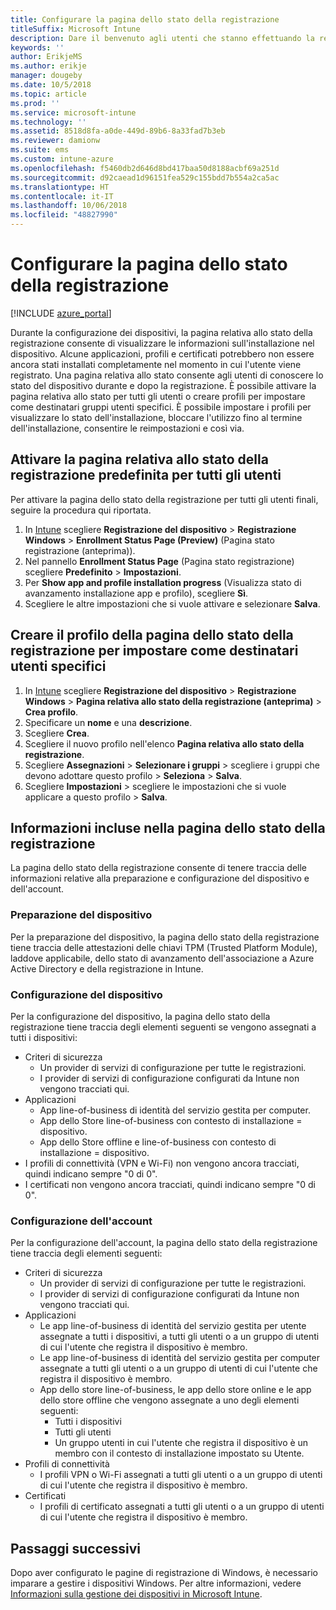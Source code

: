 ```yaml
---
title: Configurare la pagina dello stato della registrazione
titleSuffix: Microsoft Intune
description: Dare il benvenuto agli utenti che stanno effettuando la registrazione di dispositivi Windows 10.
keywords: ''
author: ErikjeMS
ms.author: erikje
manager: dougeby
ms.date: 10/5/2018
ms.topic: article
ms.prod: ''
ms.service: microsoft-intune
ms.technology: ''
ms.assetid: 8518d8fa-a0de-449d-89b6-8a33fad7b3eb
ms.reviewer: damionw
ms.suite: ems
ms.custom: intune-azure
ms.openlocfilehash: f5460db2d646d8bd417baa50d8188acbf69a251d
ms.sourcegitcommit: d92caead1d96151fea529c155bdd7b554a2ca5ac
ms.translationtype: HT
ms.contentlocale: it-IT
ms.lasthandoff: 10/06/2018
ms.locfileid: "48827990"
---
```

# <a name="set-up-an-enrollment-status-page"></a>Configurare la pagina dello stato della registrazione
 
[!INCLUDE [azure_portal](./includes/azure_portal.md)]
 
Durante la configurazione dei dispositivi, la pagina relativa allo stato della registrazione consente di visualizzare le informazioni sull'installazione nel dispositivo. Alcune applicazioni, profili e certificati potrebbero non essere ancora stati installati completamente nel momento in cui l'utente viene registrato. Una pagina relativa allo stato consente agli utenti di conoscere lo stato del dispositivo durante e dopo la registrazione. È possibile attivare la pagina relativa allo stato per tutti gli utenti o creare profili per impostare come destinatari gruppi utenti specifici.  È possibile impostare i profili per visualizzare lo stato dell'installazione, bloccare l'utilizzo fino al termine dell'installazione, consentire le reimpostazioni e così via.
 
## <a name="turn-on-default-enrollment-status-page-for-all-users"></a>Attivare la pagina relativa allo stato della registrazione predefinita per tutti gli utenti

Per attivare la pagina dello stato della registrazione per tutti gli utenti finali, seguire la procedura qui riportata.
 
1.  In [Intune](https://aka.ms/intuneportal) scegliere **Registrazione del dispositivo** > **Registrazione Windows** > **Enrollment Status Page (Preview)** (Pagina stato registrazione (anteprima)).
2.  Nel pannello **Enrollment Status Page** (Pagina stato registrazione) scegliere **Predefinito** > **Impostazioni**.
3.  Per **Show app and profile installation progress** (Visualizza stato di avanzamento installazione app e profilo), scegliere **Sì**.
4.  Scegliere le altre impostazioni che si vuole attivare e selezionare **Salva**.

## <a name="create-enrollment-status-page-profile-to-target-specific-users"></a>Creare il profilo della pagina dello stato della registrazione per impostare come destinatari utenti specifici

1.  In [Intune](https://aka.ms/intuneportal) scegliere **Registrazione del dispositivo** > **Registrazione Windows** > **Pagina relativa allo stato della registrazione (anteprima)** > **Crea profilo**.
2. Specificare un **nome** e una **descrizione**.
3. Scegliere **Crea**.
4. Scegliere il nuovo profilo nell'elenco **Pagina relativa allo stato della registrazione**.
5. Scegliere **Assegnazioni** > **Selezionare i gruppi** > scegliere i gruppi che devono adottare questo profilo > **Seleziona** > **Salva**.
6. Scegliere **Impostazioni** > scegliere le impostazioni che si vuole applicare a questo profilo > **Salva**.


## <a name="enrollment-status-page-tracking-information"></a>Informazioni incluse nella pagina dello stato della registrazione

La pagina dello stato della registrazione consente di tenere traccia delle informazioni relative alla preparazione e configurazione del dispositivo e dell'account.

### <a name="device-preparation"></a>Preparazione del dispositivo

Per la preparazione del dispositivo, la pagina dello stato della registrazione tiene traccia delle attestazioni delle chiavi TPM (Trusted Platform Module), laddove applicabile, dello stato di avanzamento dell'associazione a Azure Active Directory e della registrazione in Intune.

### <a name="device-setup"></a>Configurazione del dispositivo

Per la configurazione del dispositivo, la pagina dello stato della registrazione tiene traccia degli elementi seguenti se vengono assegnati a tutti i dispositivi:
- Criteri di sicurezza
    - Un provider di servizi di configurazione per tutte le registrazioni.
    - I provider di servizi di configurazione configurati da Intune non vengono tracciati qui.
- Applicazioni
    - App line-of-business di identità del servizio gestita per computer.
    - App dello Store line-of-business con contesto di installazione = dispositivo.
    - App dello Store offline e line-of-business con contesto di installazione = dispositivo.
- I profili di connettività (VPN e Wi-Fi) non vengono ancora tracciati, quindi indicano sempre "0 di 0".
- I certificati non vengono ancora tracciati, quindi indicano sempre "0 di 0".

### <a name="account-setup"></a>Configurazione dell'account
Per la configurazione dell'account, la pagina dello stato della registrazione tiene traccia degli elementi seguenti:
- Criteri di sicurezza
    - Un provider di servizi di configurazione per tutte le registrazioni.
    - I provider di servizi di configurazione configurati da Intune non vengono tracciati qui.
- Applicazioni
    - Le app line-of-business di identità del servizio gestita per utente assegnate a tutti i dispositivi, a tutti gli utenti o a un gruppo di utenti di cui l'utente che registra il dispositivo è membro.
    - Le app line-of-business di identità del servizio gestita per computer assegnate a tutti gli utenti o a un gruppo di utenti di cui l'utente che registra il dispositivo è membro.
    - App dello store line-of-business, le app dello store online e le app dello store offline che vengono assegnate a uno degli elementi seguenti:
        - Tutti i dispositivi
        - Tutti gli utenti
        - Un gruppo utenti in cui l'utente che registra il dispositivo è un membro con il contesto di installazione impostato su Utente.
- Profili di connettività
    - I profili VPN o Wi-Fi assegnati a tutti gli utenti o a un gruppo di utenti di cui l'utente che registra il dispositivo è membro.
- Certificati
    - I profili di certificato assegnati a tutti gli utenti o a un gruppo di utenti di cui l'utente che registra il dispositivo è membro.

## <a name="next-steps"></a>Passaggi successivi
Dopo aver configurato le pagine di registrazione di Windows, è necessario imparare a gestire i dispositivi Windows. Per altre informazioni, vedere [Informazioni sulla gestione dei dispositivi in Microsoft Intune](https://docs.microsoft.com/intune/device-management).